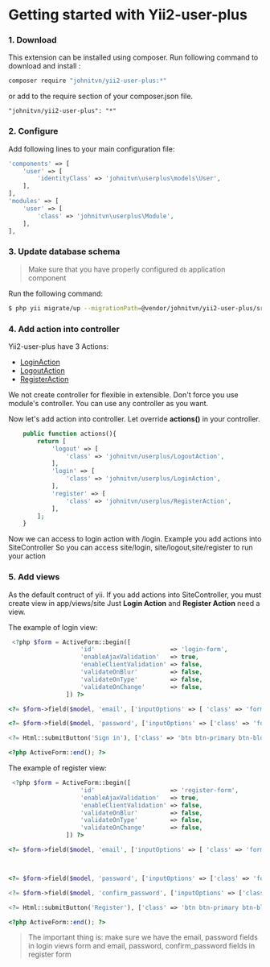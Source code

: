 # Getting started with Yii2-user-plus

### 1. Download

This extension can be installed using composer. Run following command to download and install :

```bash
composer require "johnitvn/yii2-user-plus:*"
```

or add to the require section of your composer.json file.

```
"johnitvn/yii2-user-plus": "*"
```

### 2. Configure

Add following lines to your main configuration file:

```php
'components' => [
    'user' => [
        'identityClass' => 'johnitvn\userplus\models\User',
    ],  
],
'modules' => [
    'user' => [
        'class' => 'johnitvn\userplus\Module',
    ],
],
```

### 3. Update database schema

>Make sure that you have properly configured `db` application component

Run the following command:

```bash
$ php yii migrate/up --migrationPath=@vendor/johnitvn/yii2-user-plus/src/migrations

```

### 4. Add action into controller

Yii2-user-plus have 3 Actions:
+ [LoginAction](https://github.com/johnitvn/yii2-user-plus/blob/master/src/actions/LoginAction.php)
+ [LogoutAction](https://github.com/johnitvn/yii2-user-plus/blob/master/src/actions/LogoutAction.php)
+ [RegisterAction](https://github.com/johnitvn/yii2-user-plus/blob/master/src/actions/RegisterAction.php)

We not create controller for flexible in extensible. Don't force you use module's controller. You can use any controller as you want. 

Now let's add action into controller. Let override <b>actions()</b> in your controller.

````php
	public function actions(){
        return [               
            'logout' => [
                'class' => 'johnitvn/userplus/LogoutAction',                                
            ],
            'login' => [
                'class' => 'johnitvn/userplus/LoginAction',
            ],
            'register' => [
                'class' => 'johnitvn/userplus/RegisterAction',
            ],
        ];
    }
````
Now we can access to login action with <ControllerID>/login. Example you add actions into SiteController
So you can access site/login, site/logout,site/register to run your action

### 5. Add views

As the default contruct of yii. If you add actions into SiteController, you must create view in app/views/site
Just <b>Login Action</b> and <b>Register Action</b> need a view. 

The example of login view:

````php
 <?php $form = ActiveForm::begin([
                    'id'                     => 'login-form',
                    'enableAjaxValidation'   => true,
                    'enableClientValidation' => false,
                    'validateOnBlur'         => false,
                    'validateOnType'         => false,
                    'validateOnChange'       => false,
                ]) ?>

<?= $form->field($model, 'email', ['inputOptions' => [ 'class' => 'form-control']]) ?>

<?= $form->field($model, 'password', ['inputOptions' => ['class' => 'form-control', ]])->passwordInput()->label('Password')?> 

<?= Html::submitButton('Sign in'), ['class' => 'btn btn-primary btn-block']) ?>

<?php ActiveForm::end(); ?>
````
The example of register view:


````php
 <?php $form = ActiveForm::begin([
                    'id'                     => 'register-form',
                    'enableAjaxValidation'   => true,
                    'enableClientValidation' => false,
                    'validateOnBlur'         => false,
                    'validateOnType'         => false,
                    'validateOnChange'       => false,
                ]) ?>

<?= $form->field($model, 'email', ['inputOptions' => [ 'class' => 'form-control']]) ?>



<?= $form->field($model, 'password', ['inputOptions' => ['class' => 'form-control', ]])->passwordInput()->label('Password')?> 

<?= $form->field($model, 'confirm_password', ['inputOptions' => ['class' => 'form-control', ]])->passwordInput()->label('Confirm Password')?> 

<?= Html::submitButton('Register'), ['class' => 'btn btn-primary btn-block']) ?>

<?php ActiveForm::end(); ?>
````

> The important thing is: make sure we have the email, password fields in login views form and email, password, confirm_password fields in register form
